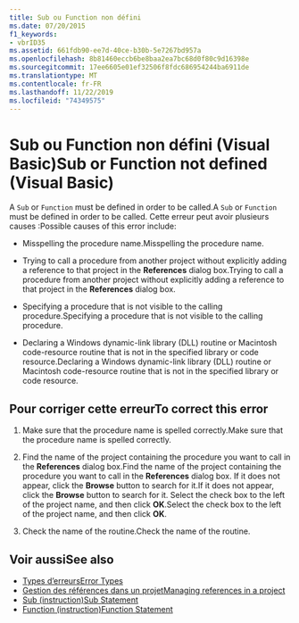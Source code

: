 ```yaml
---
title: Sub ou Function non défini
ms.date: 07/20/2015
f1_keywords:
- vbrID35
ms.assetid: 661fdb90-ee7d-40ce-b30b-5e7267bd957a
ms.openlocfilehash: 8b81460eccb6be8baa2ea7bc68d0f80c9d16398e
ms.sourcegitcommit: 17ee6605e01ef32506f8fdc686954244ba6911de
ms.translationtype: MT
ms.contentlocale: fr-FR
ms.lasthandoff: 11/22/2019
ms.locfileid: "74349575"
---
```

# <a name="sub-or-function-not-defined-visual-basic"></a><span data-ttu-id="e0ae0-102">Sub ou Function non défini (Visual Basic)</span><span class="sxs-lookup"><span data-stu-id="e0ae0-102">Sub or Function not defined (Visual Basic)</span></span>
<span data-ttu-id="e0ae0-103">A `Sub` or `Function` must be defined in order to be called.</span><span class="sxs-lookup"><span data-stu-id="e0ae0-103">A `Sub` or `Function` must be defined in order to be called.</span></span> <span data-ttu-id="e0ae0-104">Cette erreur peut avoir plusieurs causes :</span><span class="sxs-lookup"><span data-stu-id="e0ae0-104">Possible causes of this error include:</span></span>  
  
- <span data-ttu-id="e0ae0-105">Misspelling the procedure name.</span><span class="sxs-lookup"><span data-stu-id="e0ae0-105">Misspelling the procedure name.</span></span>  
  
- <span data-ttu-id="e0ae0-106">Trying to call a procedure from another project without explicitly adding a reference to that project in the **References** dialog box.</span><span class="sxs-lookup"><span data-stu-id="e0ae0-106">Trying to call a procedure from another project without explicitly adding a reference to that project in the **References** dialog box.</span></span>  
  
- <span data-ttu-id="e0ae0-107">Specifying a procedure that is not visible to the calling procedure.</span><span class="sxs-lookup"><span data-stu-id="e0ae0-107">Specifying a procedure that is not visible to the calling procedure.</span></span>  
  
- <span data-ttu-id="e0ae0-108">Declaring a Windows dynamic-link library (DLL) routine or Macintosh code-resource routine that is not in the specified library or code resource.</span><span class="sxs-lookup"><span data-stu-id="e0ae0-108">Declaring a Windows dynamic-link library (DLL) routine or Macintosh code-resource routine that is not in the specified library or code resource.</span></span>  
  
## <a name="to-correct-this-error"></a><span data-ttu-id="e0ae0-109">Pour corriger cette erreur</span><span class="sxs-lookup"><span data-stu-id="e0ae0-109">To correct this error</span></span>  
  
1. <span data-ttu-id="e0ae0-110">Make sure that the procedure name is spelled correctly.</span><span class="sxs-lookup"><span data-stu-id="e0ae0-110">Make sure that the procedure name is spelled correctly.</span></span>  
  
2. <span data-ttu-id="e0ae0-111">Find the name of the project containing the procedure you want to call in the **References** dialog box.</span><span class="sxs-lookup"><span data-stu-id="e0ae0-111">Find the name of the project containing the procedure you want to call in the **References** dialog box.</span></span> <span data-ttu-id="e0ae0-112">If it does not appear, click the **Browse** button to search for it.</span><span class="sxs-lookup"><span data-stu-id="e0ae0-112">If it does not appear, click the **Browse** button to search for it.</span></span> <span data-ttu-id="e0ae0-113">Select the check box to the left of the project name, and then click **OK**.</span><span class="sxs-lookup"><span data-stu-id="e0ae0-113">Select the check box to the left of the project name, and then click **OK**.</span></span>  
  
3. <span data-ttu-id="e0ae0-114">Check the name of the routine.</span><span class="sxs-lookup"><span data-stu-id="e0ae0-114">Check the name of the routine.</span></span>  
  
## <a name="see-also"></a><span data-ttu-id="e0ae0-115">Voir aussi</span><span class="sxs-lookup"><span data-stu-id="e0ae0-115">See also</span></span>

- [<span data-ttu-id="e0ae0-116">Types d’erreurs</span><span class="sxs-lookup"><span data-stu-id="e0ae0-116">Error Types</span></span>](../../../visual-basic/programming-guide/language-features/error-types.md)
- [<span data-ttu-id="e0ae0-117">Gestion des références dans un projet</span><span class="sxs-lookup"><span data-stu-id="e0ae0-117">Managing references in a project</span></span>](/visualstudio/ide/managing-references-in-a-project)
- [<span data-ttu-id="e0ae0-118">Sub (instruction)</span><span class="sxs-lookup"><span data-stu-id="e0ae0-118">Sub Statement</span></span>](../../../visual-basic/language-reference/statements/sub-statement.md)
- [<span data-ttu-id="e0ae0-119">Function (instruction)</span><span class="sxs-lookup"><span data-stu-id="e0ae0-119">Function Statement</span></span>](../../../visual-basic/language-reference/statements/function-statement.md)

